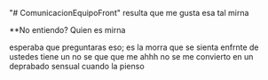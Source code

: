"# ComunicacionEquipoFront" 
resulta que me gusta esa tal mirna
 

 **No entiendo?
 Quien es mirna

 esperaba que preguntaras eso; es la morra que se sienta enfrnte de ustedes
 tiene un no se que que me ahhh no se me convierto en un deprabado sensual cuando la pienso